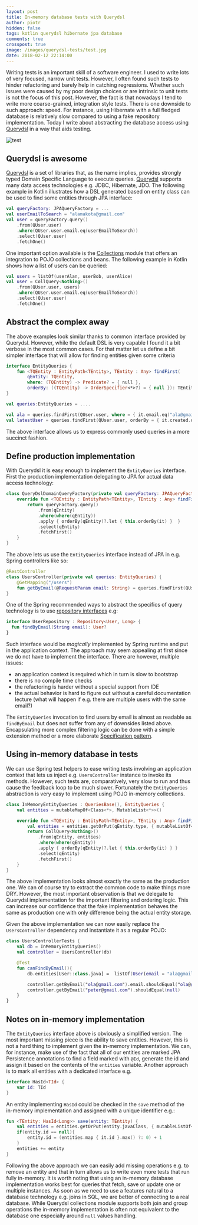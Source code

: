 ```yaml
---
layout: post
title: In-memory database tests with Querydsl
author: piotr
hidden: false
tags: kotlin querydsl hibernate jpa database
comments: true
crosspost: true
image: /images/querydsl-tests/test.jpg
date: 2018-02-12 22:14:00
---
```


Writing tests is an important skill of a software engineer. I used to write lots of very focused, narrow unit tests. However, I often found such tests to hinder refactoring and barely help in catching regressions. Whether such issues were caused by my poor design choices or are intrinsic to unit tests is not the focus of this post. However, the fact is that nowadays I tend to write more coarse-grained, integration style tests. There is one downside to such approach: speed. For instance, using Hibernate with a full fledged database is relatively slow compared to using a fake repository implementation. Today I write about abstracting the database access using [Querydsl](http://www.querydsl.com/) in a way that aids testing.

![test](../images/querydsl-tests/test.jpg)

## Querydsl is awesome

[Querydsl](http://www.querydsl.com/) is a set of libraries that, as the name implies, provides strongly typed Domain Specific Language to execute queries. [Querydsl](http://www.querydsl.com/) supports many data access technologies e.g. JDBC, Hibernate, JDO. 
The following example in Kotlin illustrates how a DSL generated based on entity class can be used to find some entities through JPA interface:

```kotlin
val queryFactory: JPAQueryFactory = ...
val userEmailToSearch = "alamakota@gmail.com"
val user = queryFactory.query()
    .from(QUser.user)
    .where(QUser.user.email.eq(userEmailToSearch))
    .select(QUser.user)
    .fetchOne()
```

One important option available is the [Collections](https://github.com/querydsl/querydsl/tree/master/querydsl-collections) module that offers an integration to POJO collections and beans. The following example in Kotlin shows how a list of users can be queried:

```kotlin
val users = listOf(userAlan, userBob, userAlice)
val user = CollQuery<Nothing>()
    .from(QUser.user, users)
    .where(QUser.user.email.eq(userEmailToSearch))
    .select(QUser.user)
    .fetchOne()
```

## Abstract the complex away

The above examples look similar thanks to common interface provided by Querydsl. However, while the default DSL is very capable I found it a bit verbose in the most common cases. For that matter let us define a bit simpler interface that will allow for finding entities given some criteria

```kotlin
interface EntityQueries {
    fun <TQEntity : EntityPath<TEntity>, TEntity : Any> findFirst(
        qEntity: TQEntity, 
        where: (TQEntity) -> Predicate? = { null }, 
        orderBy: ((TQEntity) -> OrderSpecifier<*>?) = { null }): TEntity? 
}

val queries:EntityQueries = ....

val ala = queries.findFirst(QUser.user, where = { it.email.eq("ala@gmail.com") })
val latestUser = queries.findFirst(QUser.user, orderBy = { it.created.desc() })
```

The above interface allows us to express commonly used queries in a more succinct fashion.

## Define production implementation

With Querydsl it is easy enough to implement the `EntityQueries` interface. First the production implementation delegating to JPA for actual data access technology:

```kotlin
class QueryDslDomainQueryFactory(private val queryFactory: JPAQueryFactory) : EntityQueries {
    override fun <TQEntity : EntityPath<TEntity>, TEntity : Any> findFirst(qEntity: TQEntity, where: (TQEntity) -> Predicate?, orderBy: (TQEntity) -> OrderSpecifier<*>?): TEntity? {
        return queryFactory.query()
            .from(qEntity)
            .where(where(qEntity))
            .apply { orderBy(qEntity)?.let { this.orderBy(it) }  }
            .select(qEntity)
            .fetchFirst()
    }
}
```

The above lets us use the `EntityQueries` interface instead of JPA in e.g. Spring controllers like so:

```kotlin
@RestController
class UsersController(private val queries: EntityQueries) {
    @GetMapping("/users")
    fun getByEmail(@RequestParam email: String) = queries.findFirst(QUser.user, where = { it.email.eq(email) })
}
```

One of the Spring recommended ways to abstract the specifics of query technology is to use [repository interfaces](https://docs.spring.io/spring-data/jpa/docs/current/reference/html/#repositories.query-methods) e.g:

```kotlin
interface UserRepository : Repository<User, Long> {
  fun findByEmail(String email): User?
}
```

Such interface would be _magically_ implemented by Spring runtime and put in the application context. The approach may seem appealing at first since we do not have to implement the interface. There are however, multiple issues:
- an application context is required which in turn is slow to bootstrap
- there is no compile time checks
- the refactoring is harder without a special support from IDE
- the actual behavior is hard to figure out without a careful documentation lecture (what will happen if e.g. there are multiple users with the same email?)

The `EntityQueries` invocation to find users by email is almost as readable as `findByEmail` but does not suffer from any of downsides listed above. Encapsulating more complex filtering logic can be done with a simple extension method or a more elaborate [Specification pattern](https://en.wikipedia.org/wiki/Specification_pattern). 

## Using in-memory database in tests

We can use Spring test helpers to ease writing tests involving an application context that lets us inject e.g. `UsersController` instance to invoke its methods. However, such tests are, comparatively, very slow to run and thus cause the feedback loop to be much slower. Fortunately the `EntityQueries` abstraction is very easy to implement using POJO in-memory collections.

```kotlin
class InMemoryEntityQueries : QueriesBase(), EntityQueries {
    val entities = mutableMapOf<Class<*>, MutableList<*>>()

    override fun <TQEntity : EntityPath<TEntity>, TEntity : Any> findFirst(qEntity: TQEntity, where: (TQEntity) -> Predicate?, orderBy: (TQEntity) -> OrderSpecifier<*>?): TEntity? {
        val entities = entities.getOrPut(qEntity.type, { mutableListOf<TEntity>() }) as List<TEntity>
        return CollQuery<Nothing>()
            .from(qEntity, entities)
            .where(where(qEntity))
            .apply { orderBy(qEntity)?.let { this.orderBy(it) } }
            .select(qEntity)
            .fetchFirst()
    }
}
```

The above implementation looks almost exactly the same as the production one. We can of course try to extract the common code to make things more DRY. However, the most important observation is that we delegate to Querydsl implementation for the important filtering and ordering logic. This can increase our confidence that the fake implementation behaves the same as production one with only difference being the actual entity storage.

Given the above implementation we can now easily replace the `UsersController` dependency and instantiate it as a regular POJO:

```kotlin
class UsersControllerTests {
    val db = InMemoryEntityQueries()
    val controller = UsersController(db)

    @Test
    fun canFindByEmail(){
        db.entities[User::class.java] =  listOf(User(email = "ala@gmail.com"), User(email = "ola@gmail.com"))

        controller.getByEmail("ola@gmail.com").email.shouldEqual("ola@gmail.com")
        controller.getByEmail("peter@gmail.com").shouldEqual(null)
    }
}
```

## Notes on in-memory implementation

The `EntityQueries` interface above is obviously a simplified version. The most important missing piece is the ability to save entities. However, this is not a hard thing to implement given the in-memory implementation. We can, for instance, make use of the fact that all of our entities are marked JPA Persistence annotations to find a field marked with `@Id`, generate the id and assign it based on the contents of the `entities` variable. Another approach is to mark all entities with a dedicated interface e.g.

```kotlin
interface HasId<TId> {
    var id: TId
}
```

An entity implementing `HasId` could be checked in the `save` method of the in-memory implementation and assigned with a unique identifier e.g.:

```kotlin
fun <TEntity: HasId<Long>> save(entity: TEntity) {
    val entities = entities.getOrPut(entity.javaClass, { mutableListOf<TEntity>() }) as List<TEntity>
    if(entity.id == null){
        entity.id = (entities.map { it.id }.max() ?: 0) + 1
    }
    entities += entity
}
```

Following the above approach we can easily add missing operations e.g. to remove an entity and that in turn allows us to write even more tests that run fully in-memory. It is worth noting that using an in-memory database implementation works best for queries that fetch, save or update one or multiple instances. As soon as we need to use a features natural to a database technology e.g. joins in SQL, we are better of connecting to a real database. While Querydsl collections module supports both join and group operations the in-memory implementation is often not equivalent to the database one especially around `null` values handling.
